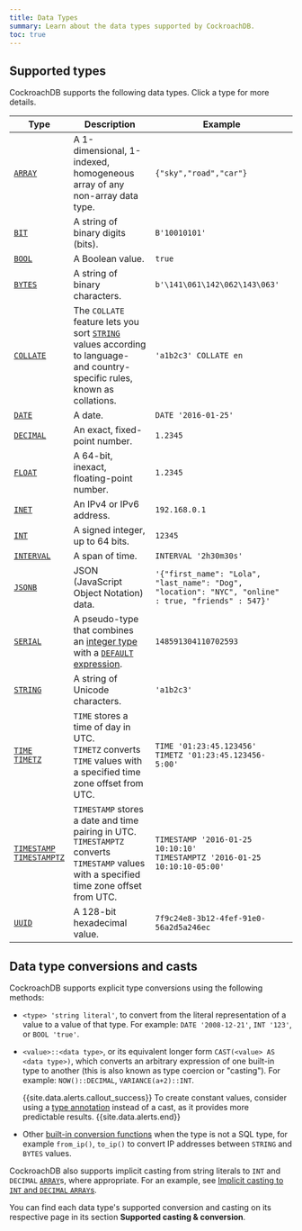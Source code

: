 ```yaml
---
title: Data Types
summary: Learn about the data types supported by CockroachDB.
toc: true
---
```


## Supported types

CockroachDB supports the following data types. Click a type for more details.

Type | Description | Example
-----|-------------|---------
[`ARRAY`](array.html) | A 1-dimensional, 1-indexed, homogeneous array of any non-array data type. | `{"sky","road","car"}`
[`BIT`](bit.html) | A string of binary digits (bits).  | `B'10010101'`
[`BOOL`](bool.html) | A Boolean value. | `true`
[`BYTES`](bytes.html) | A string of binary characters. | `b'\141\061\142\062\143\063'`
[`COLLATE`](collate.html) | The `COLLATE` feature lets you sort [`STRING`](string.html) values according to language- and country-specific rules, known as collations.  | `'a1b2c3' COLLATE en`
[`DATE`](date.html) | A date.  | `DATE '2016-01-25'`
[`DECIMAL`](decimal.html) | An exact, fixed-point number.  | `1.2345`
[`FLOAT`](float.html) | A 64-bit, inexact, floating-point number.  | `1.2345`
[`INET`](inet.html) | An IPv4 or IPv6 address.  | `192.168.0.1`
[`INT`](int.html) | A signed integer, up to 64 bits. | `12345`
[`INTERVAL`](interval.html) | A span of time.  | `INTERVAL '2h30m30s'`
[`JSONB`](jsonb.html) | JSON (JavaScript Object Notation) data.  | `'{"first_name": "Lola", "last_name": "Dog", "location": "NYC", "online" : true, "friends" : 547}'`
[`SERIAL`](serial.html) | A pseudo-type that combines an [integer type](int.html) with a [`DEFAULT` expression](default-value.html).  | `148591304110702593`
[`STRING`](string.html) | A string of Unicode characters. | `'a1b2c3'`
[`TIME`<br>`TIMETZ`](time.html) | `TIME` stores a time of day in UTC.<br> `TIMETZ` converts `TIME` values with a specified time zone offset from UTC. | `TIME '01:23:45.123456'`<br> `TIMETZ '01:23:45.123456-5:00'`
[`TIMESTAMP`<br>`TIMESTAMPTZ`](timestamp.html) | `TIMESTAMP` stores a date and time pairing in UTC.<br>`TIMESTAMPTZ` converts `TIMESTAMP` values with a specified time zone offset from UTC. | `TIMESTAMP '2016-01-25 10:10:10'`<br>`TIMESTAMPTZ '2016-01-25 10:10:10-05:00'`
[`UUID`](uuid.html) | A 128-bit hexadecimal value. | `7f9c24e8-3b12-4fef-91e0-56a2d5a246ec`

## Data type conversions and casts

CockroachDB supports explicit type conversions using the following methods:

- `<type> 'string literal'`, to convert from the literal representation of a value to a value of that type. For example:
  `DATE '2008-12-21'`, `INT '123'`, or `BOOL 'true'`.

- `<value>::<data type>`, or its equivalent longer form `CAST(<value> AS <data type>)`, which converts an arbitrary expression of one built-in type to another (this is also known as type coercion or "casting"). For example:
  `NOW()::DECIMAL`, `VARIANCE(a+2)::INT`.

    {{site.data.alerts.callout_success}}
    To create constant values, consider using a
    <a href="scalar-expressions.html#explicitly-typed-expressions">type annotation</a>
    instead of a cast, as it provides more predictable results.
    {{site.data.alerts.end}}

- Other [built-in conversion functions](functions-and-operators.html) when the type is not a SQL type, for example `from_ip()`, `to_ip()` to convert IP addresses between `STRING` and `BYTES` values.

 CockroachDB also supports implicit casting from string literals to `INT` and `DECIMAL` [`ARRAY`](array.html)s, where appropriate. For an example, see [Implicit casting to `INT` and `DECIMAL` `ARRAY`s](array.html#implicit-casting-to-int-and-decimal-arrays).

You can find each data type's supported conversion and casting on its
respective page in its section **Supported casting & conversion**.
